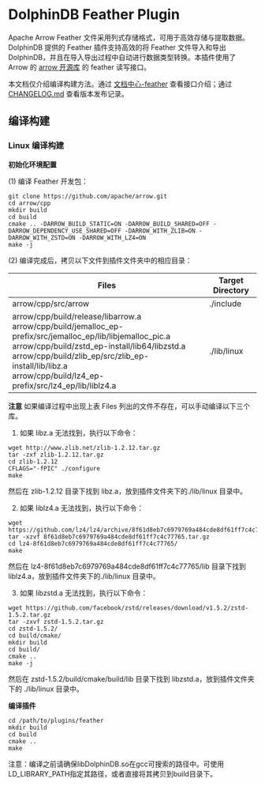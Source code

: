 # DolphinDB Feather Plugin

Apache Arrow Feather 文件采用列式存储格式，可用于高效存储与提取数据。DolphinDB 提供的 Feather 插件支持高效的将 Feather 文件导入和导出 DolphinDB，并且在导入导出过程中自动进行数据类型转换。本插件使用了 Arrow 的 [arrow 开源库](https://github.com/apache/arrow) 的 feather 读写接口。

本文档仅介绍编译构建方法。通过 [文档中心-feather](https://docs.dolphindb.cn/zh/plugins/feather/feather.html) 查看接口介绍；通过 [CHANGELOG.md](./CHANGELOG.md) 查看版本发布记录。

## 编译构建

### Linux 编译构建

**初始化环境配置**

(1) 编译 Feather 开发包：

```shell
git clone https://github.com/apache/arrow.git
cd arrow/cpp
mkdir build
cd build
cmake .. -DARROW_BUILD_STATIC=ON -DARROW_BUILD_SHARED=OFF -DARROW_DEPENDENCY_USE_SHARED=OFF -DARROW_WITH_ZLIB=ON -DARROW_WITH_ZSTD=ON -DARROW_WITH_LZ4=ON
make -j
```

(2) 编译完成后，拷贝以下文件到插件文件夹中的相应目录：

| **Files**                                                   | **Target Directory** |
| ------------------------------------------------------------ | -------------------- |
| arrow/cpp/src/arrow                                          | ./include            |
| arrow/cpp/build/release/libarrow.a<br/>arrow/cpp/build/jemalloc_ep-prefix/src/jemalloc_ep/lib/libjemalloc_pic.a<br/>arrow/cpp/build/zstd_ep-install/lib64/libzstd.a<br/>arrow/cpp/build/zlib_ep/src/zlib_ep-install/lib/libz.a<br/>arrow/cpp/build/lz4_ep-prefix/src/lz4_ep/lib/liblz4.a | ./lib/linux          |


**注意**
如果编译过程中出现上表 Files 列出的文件不存在，可以手动编译以下三个库。

1. 如果 libz.a 无法找到，执行以下命令：
```shell
wget http://www.zlib.net/zlib-1.2.12.tar.gz
tar -zxf zlib-1.2.12.tar.gz
cd zlib-1.2.12
CFLAGS="-fPIC" ./configure
make
```
然后在 zlib-1.2.12 目录下找到 libz.a，放到插件文件夹下的./lib/linux 目录中。

2. 如果 liblz4.a 无法找到，执行以下命令：
```shell
wget https://github.com/lz4/lz4/archive/8f61d8eb7c6979769a484cde8df61ff7c4c77765.tar.gz
tar -xzvf 8f61d8eb7c6979769a484cde8df61ff7c4c77765.tar.gz
cd lz4-8f61d8eb7c6979769a484cde8df61ff7c4c77765/
make
```
然后在 lz4-8f61d8eb7c6979769a484cde8df61ff7c4c77765/lib 目录下找到 liblz4.a，放到插件文件夹下的./lib/linux 目录中。

3. 如果 libzstd.a 无法找到，执行以下命令：
```shell
wget https://github.com/facebook/zstd/releases/download/v1.5.2/zstd-1.5.2.tar.gz
tar -zxvf zstd-1.5.2.tar.gz
cd zstd-1.5.2/
cd build/cmake/
mkdir build
cd build/
cmake ..
make -j
```
然后在 zstd-1.5.2/build/cmake/build/lib 目录下找到 libzstd.a，放到插件文件夹下的 ./lib/linux 目录中。

**编译插件**

```linux shell
cd /path/to/plugins/feather
mkdir build
cd build
cmake ..
make
```
注意：编译之前请确保libDolphinDB.so在gcc可搜索的路径中。可使用LD_LIBRARY_PATH指定其路径，或者直接将其拷贝到build目录下。

